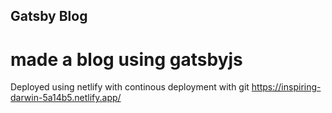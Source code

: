 ## Gatsby Blog
# made a blog using gatsbyjs

Deployed using netlify with continous deployment with git
https://inspiring-darwin-5a14b5.netlify.app/
